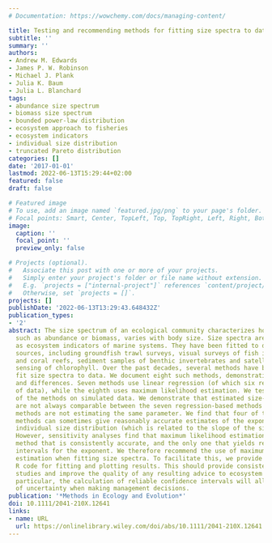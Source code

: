 ```yaml
---
# Documentation: https://wowchemy.com/docs/managing-content/

title: Testing and recommending methods for fitting size spectra to data
subtitle: ''
summary: ''
authors:
- Andrew M. Edwards
- James P. W. Robinson
- Michael J. Plank
- Julia K. Baum
- Julia L. Blanchard
tags:
- abundance size spectrum
- biomass size spectrum
- bounded power-law distribution
- ecosystem approach to fisheries
- ecosystem indicators
- individual size distribution
- truncated Pareto distribution
categories: []
date: '2017-01-01'
lastmod: 2022-06-13T15:29:44+02:00
featured: false
draft: false

# Featured image
# To use, add an image named `featured.jpg/png` to your page's folder.
# Focal points: Smart, Center, TopLeft, Top, TopRight, Left, Right, BottomLeft, Bottom, BottomRight.
image:
  caption: ''
  focal_point: ''
  preview_only: false

# Projects (optional).
#   Associate this post with one or more of your projects.
#   Simply enter your project's folder or file name without extension.
#   E.g. `projects = ["internal-project"]` references `content/project/deep-learning/index.md`.
#   Otherwise, set `projects = []`.
projects: []
publishDate: '2022-06-13T13:29:43.648432Z'
publication_types:
- '2'
abstract: The size spectrum of an ecological community characterizes how a property,
  such as abundance or biomass, varies with body size. Size spectra are often used
  as ecosystem indicators of marine systems. They have been fitted to data from various
  sources, including groundfish trawl surveys, visual surveys of fish in kelp forests
  and coral reefs, sediment samples of benthic invertebrates and satellite remote
  sensing of chlorophyll. Over the past decades, several methods have been used to
  fit size spectra to data. We document eight such methods, demonstrating their commonalities
  and differences. Seven methods use linear regression (of which six require binning
  of data), while the eighth uses maximum likelihood estimation. We test the accuracy
  of the methods on simulated data. We demonstrate that estimated size-spectrum slopes
  are not always comparable between the seven regression-based methods because such
  methods are not estimating the same parameter. We find that four of the eight tested
  methods can sometimes give reasonably accurate estimates of the exponent of the
  individual size distribution (which is related to the slope of the size spectrum).
  However, sensitivity analyses find that maximum likelihood estimation is the only
  method that is consistently accurate, and the only one that yields reliable confidence
  intervals for the exponent. We therefore recommend the use of maximum likelihood
  estimation when fitting size spectra. To facilitate this, we provide documented
  R code for fitting and plotting results. This should provide consistency in future
  studies and improve the quality of any resulting advice to ecosystem managers. In
  particular, the calculation of reliable confidence intervals will allow proper consideration
  of uncertainty when making management decisions.
publication: '*Methods in Ecology and Evolution*'
doi: 10.1111/2041-210X.12641
links:
- name: URL
  url: https://onlinelibrary.wiley.com/doi/abs/10.1111/2041-210X.12641
---
```

